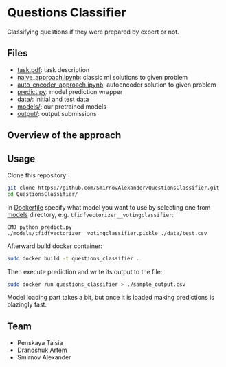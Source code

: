 # Questions Classifier

Classifying questions if they were prepared by expert or not.

## Files

- [task.pdf](task.pdf): task description
- [naive_approach.ipynb](naive_approach.ipynb): classic ml solutions to given problem
- [auto_encoder_approach.ipynb](auto_encoder_approach.ipynb): autoencoder solution to given problem
- [predict.py](predict.py): model prediction wrapper
- [data/](data/): initial and test data
- [models/](models/): our pretrained models
- [output/](output/): output submissions


## Overview of the approach

## Usage

Clone this repository:
```bash
git clone https://github.com/SmirnovAlexander/QuestionsClassifier.git
cd QuestionsClassifier/
```

In [Dockerfile](./Dockerfile) specify what model you want to use by selecting one from [models](./models) directory, e.g. `tfidfvectorizer__votingclassifier`:

```
CMD python predict.py ./models/tfidfvectorizer__votingclassifier.pickle ./data/test.csv
```

Afterward build docker container:

```bash
sudo docker build -t questions_classifier .
```

Then execute prediction and write its output to the file:

```bash
sudo docker run questions_classifier > ./sample_output.csv
```

Model loading part takes a bit, but once it is loaded making predictions is blazingly fast.

## Team

- Penskaya Taisia
- Dranoshuk Artem
- Smirnov Alexander

